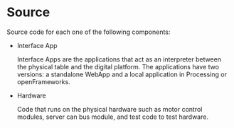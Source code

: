 # Source

Source code for each one of the following components:

- Interface App

  Interface Apps are the applications that act as an interpreter between the physical table and the digital platform. The applications have two versions: a standalone WebApp and a local application in Processing or openFrameworks.

- Hardware

  Code that runs on the physical hardware such as motor control modules, server can bus module, and test code to test hardware.


  
